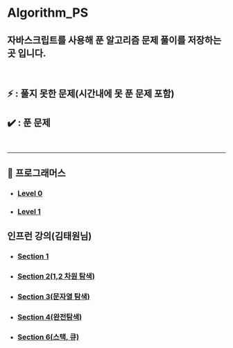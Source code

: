 # Algorithm_PS

## 자바스크립트를 사용해 푼 알고리즘 문제 풀이를 저장하는 곳 입니다.

<br>

## ⚡ : 풀지 못한 문제(시간내에 못 푼 문제 포함)

## ✔️ : 푼 문제

<br>

---

## 📁 프로그래머스

- ### [Level 0](./Programmers/level0/README.md)
- ### [Level 1](./Programmers/Level1/README.md)

## 인프런 강의(김태원님)

- ### [Section 1](./inflearn/section1/README.md)
- ### [Section 2(1,2 차원 탐색)](./inflearn/section2/README.md)
- ### [Section 3(문자열 탐색)](./inflearn/section3/README.md)
- ### [Section 4(완전탐색)](./inflearn/section4/README.md)
- ### [Section 6(스택, 큐)](./inflearn/section6/README.md)

